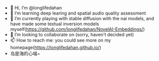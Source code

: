 - 👋 Hi, I’m @longlifedahan
- 👀 I’m learning deep learing and spatial audio quality assessment
- 🌱 I’m currently playing with stable diffusion with the nai models, and have made some textual inversion models myself(https://github.com/longlifedahan/NovelAI-Embeddings/)
- 💞️ I’m looking to collaborate on (sorry, haven't decided yet)
- 📫 How to reach me: you could see more on my homepage(https://longlifedahan.github.io/)
- 岛是海的心‮~喵‭

<!---
longlifedahan/longlifedahan is a ✨ special ✨ repository because its `README.md` (this file) appears on your GitHub profile.
You can click the Preview link to take a look at your changes.
--->
